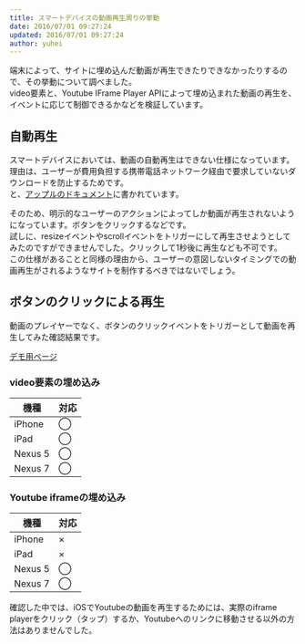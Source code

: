 ```yaml
---
title: スマートデバイスの動画再生周りの挙動
date: 2016/07/01 09:27:24
updated: 2016/07/01 09:27:24
author: yuhei
---
```

端末によって、サイトに埋め込んだ動画が再生できたりできなかったりするので、その挙動について調べました。  
video要素と、Youtube IFrame Player APIによって埋め込まれた動画の再生を、イベントに応じて制御できるかなどを検証しています。

<!-- more -->

## 自動再生

スマートデバイスにおいては、動画の自動再生はできない仕様になっています。  
理由は、ユーザーが費用負担する携帯電話ネットワーク経由で要求していないダウンロードを防止するためです。  
と、[アップルのドキュメント](https://developer.apple.com/library/safari/documentation/AudioVideo/Conceptual/Using_HTML5_Audio_Video/AudioandVideoTagBasics/AudioandVideoTagBasics.html)に書かれています。

そのため、明示的なユーザーのアクションによってしか動画が再生されないようになっています。ボタンをクリックするなどです。  
試しに、resizeイベントやscrollイベントをトリガーにして再生させようとしてみたのですができませんでした。クリックして1秒後に再生なども不可です。  
この仕様があることと同様の理由から、ユーザーの意図しないタイミングでの動画再生がされるようなサイトを制作するべきではないでしょう。

## ボタンのクリックによる再生

動画のプレイヤーでなく、ボタンのクリックイベントをトリガーとして動画を再生してみた確認結果です。

[デモ用ページ](/demos/playing-movie-in-smart-devices/)

### video要素の埋め込み

| 機種    | 対応 |
|---------|------|
| iPhone  | ◯    |
| iPad    | ◯    |
| Nexus 5 | ◯    |
| Nexus 7 | ◯    |

### Youtube iframeの埋め込み

| 機種    | 対応 |
|---------|------|
| iPhone  | ×    |
| iPad    | ×    |
| Nexus 5 | ◯    |
| Nexus 7 | ◯    |

確認した中では、iOSでYoutubeの動画を再生するためには、実際のiframe playerをクリック（タップ）するか、Youtubeへのリンクに移動させる以外の方法はありませんでした。
